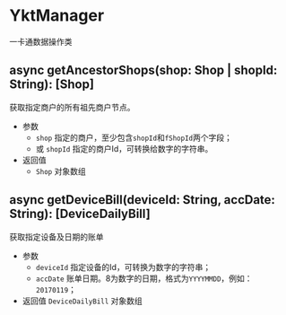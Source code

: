 # YktManager
一卡通数据操作类

## async getAncestorShops(shop: Shop | shopId: String): [Shop]
获取指定商户的所有祖先商户节点。

- 参数
  - `shop` 指定的商户，至少包含`shopId`和`fShopId`两个字段；
  - 或 `shopId` 指定的商户Id，可转换给数字的字符串。
- 返回值
  - `Shop` 对象数组

## async getDeviceBill(deviceId: String, accDate: String): [DeviceDailyBill]
获取指定设备及日期的账单

- 参数
  - `deviceId` 指定设备的Id，可转换为数字的字符串；
  - `accDate` 账单日期。8为数字的日期，格式为`YYYYMMDD`，例如：`20170119`；
- 返回值
  `DeviceDailyBill` 对象数组
